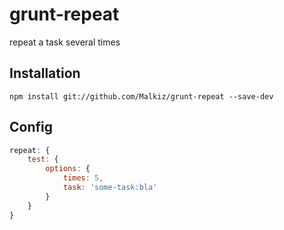 # grunt-repeat
repeat a task several times

## Installation
`npm install git://github.com/Malkiz/grunt-repeat --save-dev`

## Config
```javascript
repeat: {
	test: {
		options: {
			times: 5,
			task: 'some-task:bla'
		}
	}
}
```
